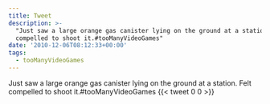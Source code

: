 ```yaml
---
title: Tweet
description: >-
  "Just saw a large orange gas canister lying on the ground at a station. Felt
  compelled to shoot it.#tooManyVideoGames"
date: '2010-12-06T08:12:33+00:00'
tags:
  - tooManyVideoGames
---
```

Just saw a large orange gas canister lying on the ground at a station. Felt compelled to shoot it.#tooManyVideoGames
      {{< tweet 0 0 >}}
    

